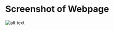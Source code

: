 # Screenshot of Webpage

![alt text](https://cdn.discordapp.com/attachments/1186371385996623963/1227955830037549084/image.png?ex=662a49fc&is=6617d4fc&hm=7486d9ef2d3e46fbd72a8e50c63d740e7180d18ac15519029497866c1430f10d&)
